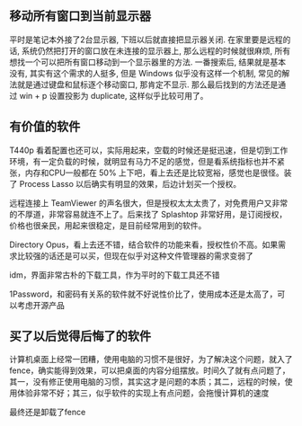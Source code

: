 
移动所有窗口到当前显示器
----
平时是笔记本外接了2台显示器, 下班以后就直接把显示器关闭. 在家里要是远程的话, 系统仍然把打开的窗口放在未连接的显示器上, 那么远程的时候就很麻烦, 所有想找一个可以把所有窗口移动到一个显示器里的方法. 一番搜索后, 结果就是基本没有, 其实有这个需求的人挺多, 但是 Windows 似乎没有这样一个机制, 常见的解法就是通过键盘和鼠标逐个移动窗口, 那肯定不显示. 那么最后找到的方法还是通过 win + p 设置投影为 duplicate, 这样似乎比较可用了。

有价值的软件
----
T440p 看着配置也还可以，实际用起来，空载的时候还是挺迅速，但是切到工作环境，有一定负载的时候，就明显有马力不足的感觉，但是看系统指标也并不紧张，内存和CPU一般都在 50% 上下吧，看上去还是比较宽裕，感觉也是很怪。装了 Process Lasso 以后确实有明显的效果，后边计划买一个授权。

远程连接上 TeamViewer 的声名很大，但是授权太太太贵了，对免费用户又非常的不厚道，非常容易就连不上了。后来找了 Splashtop 非常好用，是订阅授权，价格也很亲民，用起来很稳定，是目前经常用到的软件。

Directory Opus，看上去还不错，结合软件的功能来看，授权性价不高。如果需求比较强的话还是可以买，但现在似乎对这种文件管理器的需求变弱了

idm，界面非常古朴的下载工具，作为平时的下载工具还不错

1Password，和密码有关系的软件就不好说性价比了，使用成本还是太高了，可以考虑开源产品

买了以后觉得后悔了的软件
----
计算机桌面上经常一团糟，使用电脑的习惯不是很好，为了解决这个问题，就入了 fence，确实能得到效果，可以把桌面的内容分组摆放。时间久了就有点问题了，其一，没有修正使用电脑的习惯，其实这才是问题的本质；其二，远程的时候，使用体验非常不好；其三，似乎软件的实现上有点问题，会拖慢计算机的速度

最终还是卸载了fence
